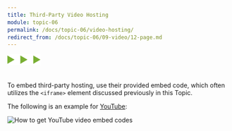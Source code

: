 ```yaml
---
title: Third-Party Video Hosting
module: topic-06
permalink: /docs/topic-06/video-hosting/
redirect_from: /docs/topic-06/09-video/12-page.md
---
```


<img src="./../../../img/arrow-divider.svg" style="width: 75px; border: none; margin: 0px 0 20px 0" />

To embed third-party hosting, use their provided embed code, which often utilizes the `<iframe>` element discussed previously in this Topic.

The following is an example for [YouTube](https://youtube.com):

<img src="../img/youtube-embed.gif" title="How to get YouTube video embed codes" width="500" style="margin: 0 auto;" />
